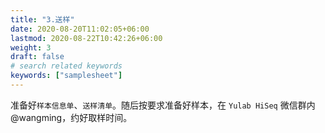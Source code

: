```yaml
---
title: "3.送样"
date: 2020-08-20T11:02:05+06:00
lastmod: 2020-08-22T10:42:26+06:00
weight: 3
draft: false
# search related keywords
keywords: ["samplesheet"]
---
```


准备好`样本信息单`、`送样清单`。随后按要求准备好样本，在 `Yulab HiSeq` 微信群内@wangming，约好取样时间。

